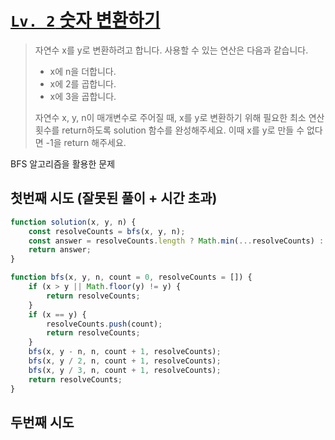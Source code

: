 
[`Lv. 2` 숫자 변환하기](https://school.programmers.co.kr/learn/courses/30/lessons/154538)
===
>자연수 x를 y로 변환하려고 합니다. 사용할 수 있는 연산은 다음과 같습니다.  
> - x에 n을 더합니다.  
> - x에 2를 곱합니다.  
> - x에 3을 곱합니다.  
>
> 자연수 x, y, n이 매개변수로 주어질 때, x를 y로 변환하기 위해 필요한 최소 연산 횟수를 return하도록 solution 함수를 완성해주세요. 이때 x를 y로 만들 수 없다면 -1을 return 해주세요.   

BFS 알고리즘을 활용한 문제
## 첫번째 시도 (잘못된 풀이 + 시간 초과)
```js
function solution(x, y, n) {
    const resolveCounts = bfs(x, y, n);
    const answer = resolveCounts.length ? Math.min(...resolveCounts) : -1;
    return answer;
}

function bfs(x, y, n, count = 0, resolveCounts = []) {
    if (x > y || Math.floor(y) != y) {
        return resolveCounts;
    }
    if (x == y) {
        resolveCounts.push(count);
        return resolveCounts;
    }
    bfs(x, y - n, n, count + 1, resolveCounts);
    bfs(x, y / 2, n, count + 1, resolveCounts);
    bfs(x, y / 3, n, count + 1, resolveCounts);
    return resolveCounts;
}
```
## 두번째 시도

